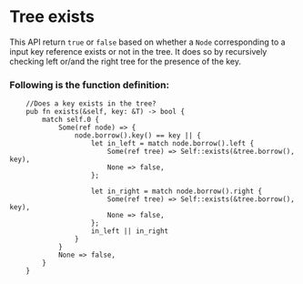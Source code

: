 # Tree exists

This API return `true` or `false` based on whether a `Node` corresponding to a input key reference
exists or not in the tree. It does so by recursively checking left or/and the right tree for the
presence of the key.

### Following is the function definition:

```rust, ignore
    //Does a key exists in the tree?
    pub fn exists(&self, key: &T) -> bool {
        match self.0 {
            Some(ref node) => {
                node.borrow().key() == key || {
                    let in_left = match node.borrow().left {
                        Some(ref tree) => Self::exists(&tree.borrow(), key),
                        None => false,
                    };

                    let in_right = match node.borrow().right {
                        Some(ref tree) => Self::exists(&tree.borrow(), key),
                        None => false,
                    };
                    in_left || in_right
                }
            }
            None => false,
        }
    }
```
